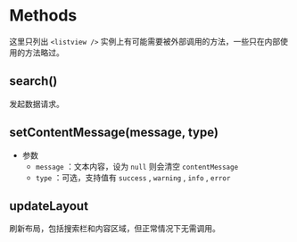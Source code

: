 # Methods

这里只列出 `<listview />` 实例上有可能需要被外部调用的方法，一些只在内部使用的方法略过。

## search()

发起数据请求。

## setContentMessage(message, type)

- 参数
  - `message` ：文本内容，设为 `null` 则会清空 `contentMessage`
  - `type` ：可选，支持值有 `success` , `warning` , `info` , `error`

## updateLayout

刷新布局，包括搜索栏和内容区域，但正常情况下无需调用。
